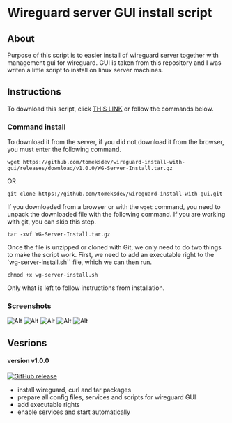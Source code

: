 # Wireguard server GUI install script

## About
Purpose of this script is to easier install of wireguard server together with management gui for wireguard. GUI is taken from this repository and I was writen a little script to install on linux server machines.

## Instructions
To download this script, click [THIS LINK](https://github.com/tomeksdev/wireguard-install-with-gui/releases/download/v1.0.0/WG-Server-Install.tar.gz) or follow the commands below.

### Command install
To download it from the server, if you did not download it from the browser, you must enter the following command.

``` 
wget https://github.com/tomeksdev/wireguard-install-with-gui/releases/download/v1.0.0/WG-Server-Install.tar.gz
```
OR

```
git clone https://github.com/tomeksdev/wireguard-install-with-gui.git
```

If you downloaded from a browser or with the ``wget`` command, you need to unpack the downloaded file with the following command. If you are working with git, you can skip this step.

```
tar -xvf WG-Server-Install.tar.gz
```

Once the file is unzipped or cloned with Git, we only need to do two things to make the script work. First, we need to add an executable right to the `wg-server-install.sh`` file, which we can then run.

```
chmod +x wg-server-install.sh
```

Only what is left to follow instructions from installation.

### Screenshots

![Alt](https://tomeksdev.com/postImages/wireguard/login-page.png "Login Page")
![Alt](https://tomeksdev.com/postImages/wireguard/server-settings.png "Server Settings")
![Alt](https://tomeksdev.com/postImages/wireguard/global-settings.png "Global Settings")
![Alt](https://tomeksdev.com/postImages/wireguard/new-client.png "New Client")
![Alt](https://tomeksdev.com/postImages/wireguard/created-client.png "Created Client")

## Vesrions

#### version v1.0.0
[![GitHub release](https://img.shields.io/badge/release-v1.0.0-success)](https://github.com/tomeksdev/wireguard-install-with-gui/releases/tag/v1.0.0)
- install wireguard, curl and tar packages
- prepare all config files, services and scripts for wireguard GUI
- add executable rights
- enable services and start automatically